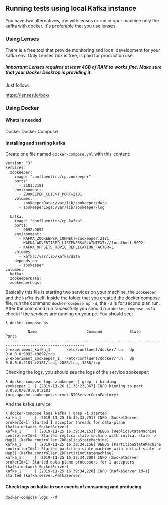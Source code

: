 ﻿## Running tests using local Kafka instance

You have two alternatives, run with lenses or run in your machine only the kafka with docker. It's preferable that you use lenses

### Using Lenses

There is a free tool that provide monitoring and local development for your kafka env. Only Lenses box is free, is paid for production use.

##### Important: Lenses requires at least 4GB of RAM to works fine. Make sure that your Docker Desktop is providing it.

Just follow:

https://lenses.io/box/

### Using Docker

#### Whats is needed

Docker
Docker Compose

#### Installing and starting kafka

Create one file named `docker-compose.yml` with this content:
```
version: "3"
services:
  zookeeper:
    image: "confluentinc/cp-zookeeper"
    ports:
      - 2181:2181
    environment:
      - ZOOKEEPER_CLIENT_PORT=2181
    volumes:
      - zookeeperData:/var/lib/zookeeper/data
      - zookeeperLogs:/var/lib/zookeeper/log

  kafka:
    image: "confluentinc/cp-kafka"
    ports:
      - 9092:9092
    environment:
      - KAFKA_ZOOKEEPER_CONNECT=zookeeper:2181
      - KAFKA_ADVERTISED_LISTENERS=PLAINTEXT://localhost:9092
      - KAFKA_OFFSETS_TOPIC_REPLICATION_FACTOR=1
    volumes:
      - kafka:/var/lib/kafka/data
    depends_on:
      - zookeeper
volumes:
  kafka:
  zookeeperData:
  zookeeperLogs:

```

Basically this file is starting two services on your machine, the `Zookeeper` and the `kafka` itself. Inside the folder that you created the docker compose file, run the command `docker-compose up -d`, the `-d` is for second plan run. After the command run sucessfully you should run `docker-compose ps` to check if the services are running on your pc. You should see:


```
λ docker-compose ps

          Name                      Command            State                     Ports
---------------------------------------------------------------------------------------------------------
2-experiment_kafka_1       /etc/confluent/docker/run   Up      0.0.0.0:9092->9092/tcp
2-experiment_zookeeper_1   /etc/confluent/docker/run   Up      0.0.0.0:2181->2181/tcp, 2888/tcp, 3888/tcp
```

Checking the logs, you should see the logs of the service zookeeper:

```
λ docker-compose logs zookeeper | grep -i binding
zookeeper_1  | [2019-11-26 11:36:23,867] INFO binding to port 0.0.0.0/0.0.0.0:2181 (org.apache.zookeeper.server.NIOServerCnxnFactory)
```

And the kafka service:


```
λ docker-compose logs kafka | grep -i started
kafka_1      | [2019-11-25 16:39:33,791] INFO [SocketServer brokerId=1] Started 1 acceptor threads for data-plane (kafka.network.SocketServer)
kafka_1      | [2019-11-25 16:39:34,153] DEBUG [ReplicaStateMachine controllerId=1] Started replica state machine with initial state -> Map() (kafka.controller.ZkReplicaStateMachine)
kafka_1      | [2019-11-25 16:39:34,156] DEBUG [PartitionStateMachine controllerId=1] Started partition state machine with initial state -> Map() (kafka.controller.ZkPartitionStateMachine)
kafka_1      | [2019-11-25 16:39:34,200] INFO [SocketServer brokerId=1] Started data-plane processors for 1 acceptors (kafka.network.SocketServer)
kafka_1      | [2019-11-25 16:39:34,220] INFO [KafkaServer id=1] started (kafka.server.KafkaServer)
```
#### Check logs on kafka to see events of consuming and producing

`docker-compose logs --f`